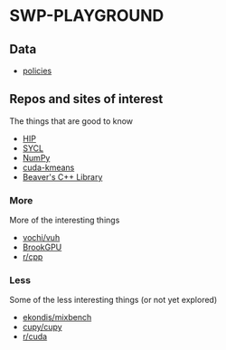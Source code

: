 # SWP-PLAYGROUND

## Data

- [policies](policies.md)

## Repos and sites of interest

The things that are good to know

- [HIP](https://github.com/ROCm-Developer-Tools/HIP)
- [SYCL](https://www.khronos.org/sycl/)
- [NumPy](https://numpy.org/)
- [cuda-kmeans](https://github.com/krulis-martin/cuda-kmeans)
- [Beaver's C++ Library](https://github.com/krulis-martin/bpplib)

### More

More of the interesting things

- [vochi/vuh](https://github.com/vochi/vuh)
- [BrookGPU](http://graphics.stanford.edu/projects/brookgpu/)
- [r/cpp](https://www.reddit.com/r/cpp)

### Less

Some of the less interesting things (or not yet explored)

- [ekondis/mixbench](https://github.com/ekondis/mixbench)
- [cupy/cupy](https://github.com/cupy/cupy)
- [r/cuda](https://www.reddit.com/r/CUDA)
